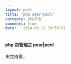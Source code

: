 ```yaml
---
layout: post
title: "php pear|pecl"
category: php开发
comments: true
date:   2014-09-12 10:59:51
---
```


#### php 包管理之 pear|pecl

未完待需...
